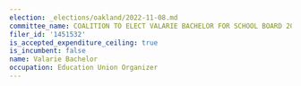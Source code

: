 ```yaml
---
election: _elections/oakland/2022-11-08.md
committee_name: COALITION TO ELECT VALARIE BACHELOR FOR SCHOOL BOARD 2022
filer_id: '1451532'
is_accepted_expenditure_ceiling: true
is_incumbent: false
name: Valarie Bachelor
occupation: Education Union Organizer
---
```

